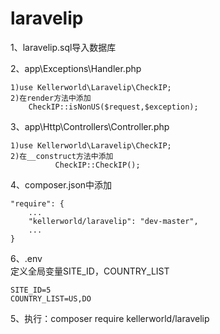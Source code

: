 # laravelip
1、laravelip.sql导入数据库

2、app\Exceptions\Handler.php

    1)use Kellerworld\Laravelip\CheckIP;
    2)在render方法中添加 
        CheckIP::isNonUS($request,$exception);
3、app\Http\Controllers\Controller.php

    1)use Kellerworld\Laravelip\CheckIP;
    2)在__construct方法中添加 
              CheckIP::CheckIP();
4、composer.json中添加

    "require": {
        ...
        "kellerworld/laravelip": "dev-master",
        ... 
    }
6、.env  
    定义全局变量SITE_ID，COUNTRY_LIST
    
    SITE_ID=5 
    COUNTRY_LIST=US,DO              
5、执行：composer require kellerworld/laravelip              
